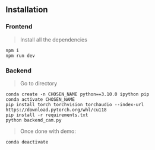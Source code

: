 
## Installation 

### Frontend 
>Install all the dependencies  
```
npm i   
npm run dev 
```

### Backend  
>Go to directory  
```
conda create -n CHOSEN_NAME python==3.10.0 ipython pip 
conda activate CHOSEN_NAME  
pip install torch torchvision torchaudio --index-url https://download.pytorch.org/whl/cu118
pip install -r requirements.txt
python backend_cam.py 
```

>Once done with demo:  
```
conda deactivate
``` 
